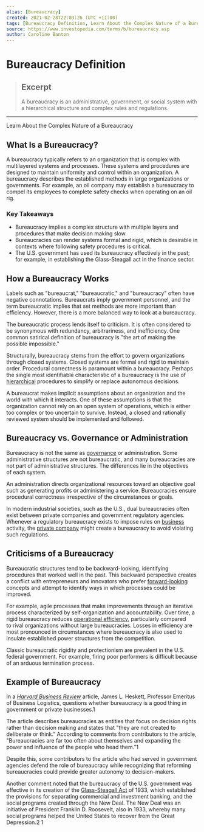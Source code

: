 ```yaml
---
alias: [Bureaucracy]
created: 2021-02-28T22:03:26 (UTC +11:00)
tags: [Bureaucracy Definition, Learn About the Complex Nature of a Bureaucracy]
source: https://www.investopedia.com/terms/b/bureaucracy.asp
author: Caroline Banton
---
```


# Bureaucracy Definition

> ## Excerpt
> A bureaucracy is an administrative, government, or social system with a hierarchical structure and complex rules and regulations.

---

Learn About the Complex Nature of a Bureaucracy
## What Is a Bureaucracy?

A bureaucracy typically refers to an organization that is complex with multilayered systems and processes. These systems and procedures are designed to maintain uniformity and control within an organization. A bureaucracy describes the established methods in large organizations or governments. For example, an oil company may establish a bureaucracy to compel its employees to complete safety checks when operating on an oil rig.

### Key Takeaways

-   Bureaucracy implies a complex structure with multiple layers and procedures that make decision making slow.
-   Bureaucracies can render systems formal and rigid, which is desirable in contexts where following safety procedures is critical.
-   The U.S. government has used its bureaucracy effectively in the past; for example, in establishing the Glass-Steagall act in the finance sector.

## How a Bureaucracy Works

Labels such as "bureaucrat," "bureaucratic," and "bureaucracy" often have negative connotations. Bureaucrats imply government personnel, and the term bureaucratic implies that set methods are more important than efficiency. However, there is a more balanced way to look at a bureaucracy.

The bureaucratic process lends itself to criticism. It is often considered to be synonymous with redundancy, arbitrariness, and inefficiency. One common satirical definition of bureaucracy is "the art of making the possible impossible."

Structurally, bureaucracy stems from the effort to govern organizations through closed systems. Closed systems are formal and rigid to maintain order. Procedural correctness is paramount within a bureaucracy. Perhaps the single most identifiable characteristic of a bureaucracy is the use of [hierarchical](https://www.investopedia.com/terms/c/corporate-hierarchy.asp) procedures to simplify or replace autonomous decisions.

A bureaucrat makes implicit assumptions about an organization and the world with which it interacts. One of these assumptions is that the organization cannot rely on an open system of operations, which is either too complex or too uncertain to survive. Instead, a closed and rationally reviewed system should be implemented and followed.

## Bureaucracy vs. Governance or Administration

Bureaucracy is not the same as [governance](https://www.investopedia.com/terms/c/corporategovernance.asp) or administration. Some administrative structures are not bureaucratic, and many bureaucracies are not part of administrative structures. The differences lie in the objectives of each system.

An administration directs organizational resources toward an objective goal such as generating profits or administering a service. Bureaucracies ensure procedural correctness irrespective of the circumstances or goals.

In modern industrial societies, such as the U.S., dual bureaucracies often exist between private companies and government regulatory agencies. Whenever a regulatory bureaucracy exists to impose rules on [business](https://www.investopedia.com/terms/b/business.asp) activity, the [private company](https://www.investopedia.com/terms/p/privatecompany.asp) might create a bureaucracy to avoid violating such regulations.

## Criticisms of a Bureaucracy

Bureaucratic structures tend to be backward-looking, identifying procedures that worked well in the past. This backward perspective creates a conflict with entrepreneurs and innovators who prefer [forward-looking](https://www.investopedia.com/terms/f/forward-looking.asp) concepts and attempt to identify ways in which processes could be improved.

For example, agile processes that make improvements through an iterative process characterized by self-organization and accountability. Over time, a rigid bureaucracy reduces [operational efficiency](https://www.investopedia.com/terms/o/operationalefficiency.asp), particularly compared to rival organizations without large bureaucracies. Losses in efficiency are most pronounced in circumstances where bureaucracy is also used to insulate established power structures from the competition.

Classic bureaucratic rigidity and protectionism are prevalent in the U.S. federal government. For example, firing poor performers is difficult because of an arduous termination process.

## Example of Bureaucracy

In a _[Harvard Business Review](https://hbswk.hbs.edu/item/how-much-bureaucracy-is-a-good-thing-in-government-and-business)_ article, James L. Heskett, Professor Emeritus of Business Logistics, questions whether bureaucracy is a good thing in government or private businesses.1

The article describes bureaucracies as entities that focus on decision rights rather than decision making and states that "they are not created to deliberate or think.” According to comments from contributors to the article, "Bureaucracies are far too often about themselves and expanding the power and influence of the people who head them.”1

Despite this, some contributors to the article who had served in government agencies defend the role of bureaucracy while recognizing that reforming bureaucracies could provide greater autonomy to decision-makers.

Another comment noted that the bureaucracy of the U.S. government was effective in its creation of the [Glass-Steagall Act](https://www.investopedia.com/articles/03/071603.asp) of 1933, which established the provisions for separating commercial and investment banking, and the social programs created through the New Deal. The New Deal was an initiative of President Franklin D. Roosevelt, also in 1933, whereby many social programs helped the United States to recover from the Great Depression.2 1
